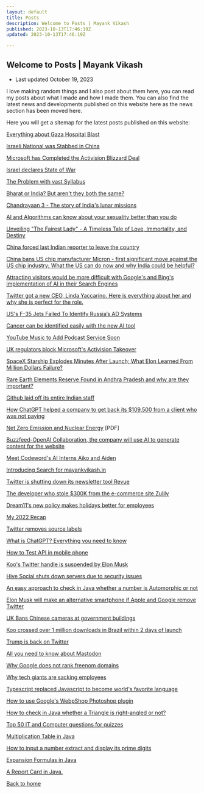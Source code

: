 ```yaml
---
layout: default
title: Posts
description: Welcome to Posts | Mayank Vikash
published: 2023-10-13T17:46:19Z
updated: 2023-10-13T17:46:19Z

---
```


## Welcome to Posts | Mayank Vikash

- Last updated October 19, 2023

I love making random things and I also post about them here, you can read my posts about what I made and how I made them. You can also find the latest news and developments published on this website here as the news section has been moved here. 

Here you will get a sitemap for the latest posts published on this website:

[Everything about Gaza Hospital Blast](https://mayankvikash.in/posts/Everything-about-gaza-hospital-blast/)

[Israeli National was Stabbed in China](https://mayankvikash.in/posts/Israeli-national-got-stabbed-in-china/)

[Microsoft has Completed the Activision Blizzard Deal](https://mayankvikash.in/posts/Microsoft-has-Completed-the-Activision-Blizzard-Deal/)

[Israel declares State of War](https://mayankvikash.in/posts/israel-declared-state-of-war/)

[The Problem with vast Syllabus](https://mayankvikash.in/posts/the-problem-with-vast-syllabus/)

[Bharat or India? But aren't they both the same?](https://mayankvikash.in/posts/Bharat-or-India-But-arent-they-both-the-same/)

[Chandrayaan 3 - The story of India's lunar missions](https://mayankvikash.in/posts/Chandrayaan-3-the-story-of-india-lunar-missions/)

[AI and Algorithms can know about your sexuality better than you do](https://mayankvikash.in/posts/AI-and-Algorithms-can-know-your-sexuallity-better-than-you-do/)

[Unveiling "The Fairest Lady" - A Timeless Tale of Love, Immortality, and Destiny](https://mayankvikash.in/posts/Unveiling-The-Fairest%20Lady-A-Timeless-Tale-of-Love-Immortality-and-Destiny/)

[China forced last Indian reporter to leave the country](https://mayankvikash.in/posts/beijing-forces-the-last-indian-reporter-to-leave-china-this-month/)

[China bans US chip manufacturer Micron - first significant move against the US chip industry; What the US can do now and why India could be helpful?
](https://mayankvikash.in/posts/china-bans-us-chip-manufacturer-micron-first-significant-move-against-the-us-chip-industry/)

[Attracting visitors would be more difficult with Google's and Bing's implementation of AI in their Search Engines](https://mayankvikash.in/posts/attracting-visitors-would-be-more-difficult-with-googles-and-bings-implementation-of-ai-in-their-search-engines/)

[Twitter got a new CEO, Linda Yaccarino. Here is everything about her and why she is perfect for the role.](https://mayankvikash.in/posts/twitter-got-a-new-ceo-linda-yaccarino-who-is-she/)

[US's F-35 Jets Failed To Identify Russia’s AD Systems](https://mayankvikash.in/posts/US-s-F-35-Jets-Failed-To-Identify-Russia-s-AD-Systems/)

[Cancer can be identified easily with the new AI tool](https://mayankvikash.in/posts/Cancer-can-be-identified-easily-with-the-new-AI-tool/)

[YouTube Music to Add Podcast Service Soon](https://mayankvikash.in/posts/YouTube-Music-to-Add-Podcast-Service-Soon/)

[UK regulators block Microsoft's Activision Takeover](https://mayankvikash.in/posts/uk-regulators-block-microsofts-activision-takeover/)

[SpaceX Starship Explodes Minutes After Launch; What Elon Learned From Million Dollars Failure?](https://mayankvikash.in/posts/SpaceX-Starship-Explodes-Minutes-After-Launch-What-Elon-Learned-From-Million-Dollars-Failure/)

[Rare Earth Elements Reserve Found in Andhra Pradesh and why are they important?](https://mayankvikash.in/posts/rare-earth-elements-reserve-found-in-andhra-pradesh-and-why-are-they-important/)

[Github laid off its entire Indian staff](https://mayankvikash.in/posts/github-laid-off-its-entire-indian-staff/)

[How ChatGPT helped a company to get back its $109,500 from a client who was not paying](https://mayankvikash.in/posts/how-chatgpt-help-a-company-to-get-back-its-109500-from-a-client-who-was-not-paying/)

[Net Zero Emission and Nuclear Energy](https://mayankvikash.in/posts/Net-Zero-Emission-and-Nuclear-Energy/Mayank-Vikash-Net-Zero-Emission-and-Nuclear-Energy.pdf) [PDF]

[Buzzfeed-OpenAI Collaboration, the company will use AI to generate content for the website](https://mayankvikash.in/posts/buzzfeed-openai-collaboration-the-company-will-use-ai-to-generate-content-for-the-website/)

[Meet Codeword's AI Interns Aiko and Aiden](https://mayankvikash.in/posts/Meet-Codeword-s-AI-Inters-Aiko-and-Aiden/)

[Introducing Search for mayankvikash.in](https://mayankvikash.in/posts/Introducing-Search-for-mayankvikash-in/)

[Twitter is shutting down its newsletter tool Revue](https://mayankvikash.in/posts/Twitter-is-shutting-down-revue/)

[The developer who stole $300K from the e-commerce site Zulily](https://mayankvikash.in/posts/The-developer-who-stole-300K-from-the-e-commerce-site-Zulily/)

[Dream11's new policy makes holidays better for employees](https://mayankvikash.in/posts/Dream11-new-policy-make-holidays-better-for-employees/)

[My 2022 Recap](https://mayankvikash.in/posts/my-2022-recap/)

[Twitter removes source labels](https://mayankvikash.in/posts/twitter-removes-source-labels-from-tweets/)

[What is ChatGPT? Everything you need to know](https://mayankvikash.in/posts/what-is-chatgpt-everything-you-need-to-know-about-the-ai-chat-bot/)

[How to Test API in mobile phone](https://mayankvikash.in/posts/How-To-test-api-in-mobile-phone/)

[Koo's Twitter handle is suspended by Elon Musk](https://mayankvikash.in/posts/Koo-Twitter-handle-is-suspended-by-Elon-Musk/)

[Hive Social shuts down servers due to security issues](https://mayankvikash.in/posts/hive-social-shuts-down-servers-due-to-security-issues/)

[An easy approach to check in Java whether a number is Automorphic or not](https://mayankvikash.in/posts/an-easy-approach-to-check-in-java-whether-a-number-is-automorphic-or-not/)

[Elon Musk will make an alternative smartphone if Apple and Google remove Twitter](https://mayankvikash.in/posts/Elon-Musk-would-create-his-own-phone-if-Google-and-Apple-remove-Twitter/)

[UK Bans Chinese cameras at government buildings](https://mayankvikash.in/posts/UK-bans-Chinese-cameras-at-government-buildings/)

[Koo crossed over 1 million downloads in Brazil within 2 days of launch](https://mayankvikash.in/posts/Koo-crossed-1-million-downloads-in-Brazil-within-2-days-of-launch/)

[Trump is back on Twitter](https://mayankvikash.in/posts/trump-is-back-on-twitter/)

[All you need to know about Mastodon](https://mayankvikash.in/posts/all-you-need-to-know-about-mastodon/)

[Why Google does not rank freenom domains](https://mayankvikash.in/posts/Why-Google-does-not-rank-freenom-domains/)

[Why tech giants are sacking employees](https://mayankvikash.in/posts/why-tech-giants-are-sacking-employees/)

[Typescript replaced Javascript to become world's favorite language](https://mayankvikash.in/posts/typescript-replaced-javascript-to-became-the-worlds-favourite-language/)

[How to use Google's WebpShop Photoshop plugin](https://mayankvikash.in/posts/how-to-download-and-use-webp-shop-photoshop-plugin/)

[How to check in Java whether a Triangle is right-angled or not?](https://mayankvikash.in/posts/How-to-check-in-Java-whether-a-Triangle-is-right-angled-or-not/)

[Top 50 IT and Computer questions for quizzes](https://mayankvikash.in/posts/top-50-it-and-computer-questions/)

[Multiplication Table in Java](https://mayankvikash.in/posts/multiplication-table-in-java/)

[How to input a number extract and display its prime digits](https://mayankvikash.in/posts/how-to-input-a-number-and-display-its-prime-digits/)

[Expansion Formulas in Java](https://mayankvikash.in/posts/Expansion-Formulas-in-Java/)

[A Report Card in Java.](https://mayankvikash.in/posts/simple-report-card-in-java/)



[Back to home](https://mayankvikash.in/)

